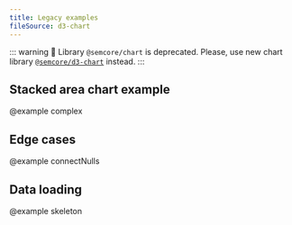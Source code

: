```yaml
---
title: Legacy examples
fileSource: d3-chart
---
```


::: warning
:rotating_light: Library `@semcore/chart` is deprecated. Please, use new chart library [`@semcore/d3-chart`](/data-display/area-chart/area-chart-d3-code/) instead.
:::

## Stacked area chart example

@example complex

## Edge cases

@example connectNulls

## Data loading

@example skeleton
